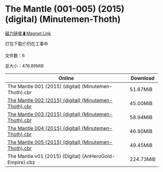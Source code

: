 # The Mantle (001-005) (2015) (digital) (Minutemen-Thoth)

[磁力链接⬇Magnet Link](magnet:?xt=urn:btih:618aa8049a9d6fa07ff07c13f0c6b993b3fbaf0e&dn=The%20Mantle%20%28001-005%29%20%282015%29%20%28digital%29%20%28Minutemen-Thoth%29)

打包下载📦仍在工事中

文件数：6

总大小：476.89MiB

Online | Download
--- | ---
The Mantle 001 (2015) (digital) (Minutemen-Thoth).cbr | 51.87MiB
[The Mantle 002 (2015) (digital) (Minutemen-Thoth).cbr](https://github.com/alicewish/markdown/blob/master/comic/Mantle-002-2015-digital-Minutemen-Thoth-cbr.md) | 45.00MiB
[The Mantle 003 (2015) (digital) (Minutemen-Thoth).cbr](https://github.com/alicewish/markdown/blob/master/comic/Mantle-003-2015-digital-Minutemen-Thoth-cbr.md) | 58.94MiB
[The Mantle 004 (2015) (digital) (Minutemen-Thoth).cbr](https://github.com/alicewish/markdown/blob/master/comic/Mantle-004-2015-digital-Minutemen-Thoth-cbr.md) | 46.90MiB
[The Mantle 005 (2015) (digital) (Minutemen-Thoth).cbr](https://github.com/alicewish/markdown/blob/master/comic/Mantle-005-2015-digital-Minutemen-Thoth-cbr.md) | 49.45MiB
The Mantle v01 (2015) (Digital) (AnHeroGold-Empire).cbz | 224.73MiB